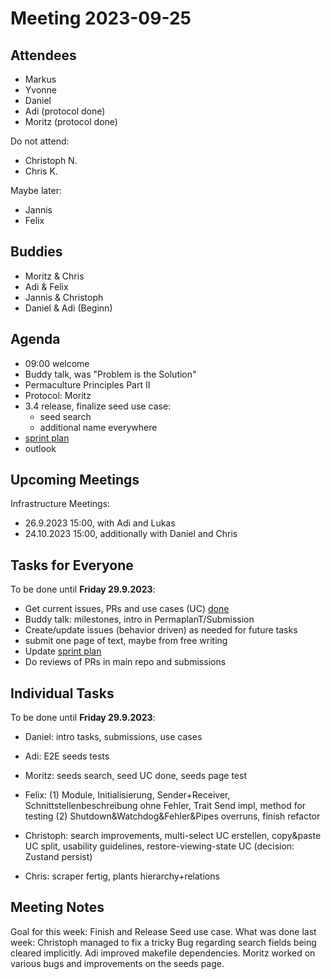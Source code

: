# Meeting 2023-09-25

## Attendees

- Markus
- Yvonne
- Daniel
- Adi (protocol done)
- Moritz (protocol done)

Do not attend:

- Christoph N.
- Chris K.

Maybe later:

- Jannis
- Felix

## Buddies

- Moritz & Chris
- Adi & Felix
- Jannis & Christoph
- Daniel & Adi (Beginn)

## Agenda

- 09:00 welcome
- Buddy talk, was "Problem is the Solution"
- Permaculture Principles Part II
- Protocol: Moritz
- 3.4 release, finalize seed use case:
  - seed search
  - additional name everywhere
- [sprint plan](https://github.com/orgs/ElektraInitiative/projects/4/)
- outlook

## Upcoming Meetings

Infrastructure Meetings:

- 26.9.2023 15:00, with Adi and Lukas
- 24.10.2023 15:00, additionally with Daniel and Chris

## Tasks for Everyone

To be done until **Friday 29.9.2023**:

- Get current issues, PRs and use cases (UC) [done](../usecases/README.md)
- Buddy talk: milestones, intro in PermaplanT/Submission
- Create/update issues (behavior driven) as needed for future tasks
- submit one page of text, maybe from free writing
- Update [sprint plan](https://github.com/orgs/ElektraInitiative/projects/4/)
- Do reviews of PRs in main repo and submissions

## Individual Tasks

To be done until **Friday 29.9.2023**:

- Daniel: intro tasks, submissions, use cases
- Adi: E2E seeds tests
- Moritz: seeds search, seed UC done, seeds page test

- Felix: (1) Module, Initialisierung, Sender+Receiver, Schnittstellenbeschreibung ohne Fehler, Trait Send impl, method for testing (2) Shutdown&Watchdog&Fehler&Pipes overruns, finish refactor
- Christoph: search improvements, multi-select UC erstellen, copy&paste UC split, usability guidelines, restore-viewing-state UC (decision: Zustand persist)

- Chris: scraper fertig, plants hierarchy+relations

## Meeting Notes

Goal for this week: Finish and Release Seed use case.
What was done last week:
Christoph managed to fix a tricky Bug regarding search fields being cleared implicitly.
Adi improved makefile dependencies.
Moritz worked on various bugs and improvements on the seeds page.
